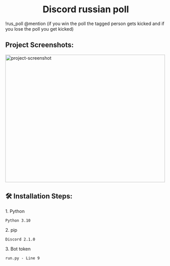 <h1 align="center" id="title">Discord russian poll</h1>


<p id="description">!rus_poll @mention (if you win the poll the tagged person gets kicked and if you lose the poll you get kicked)</p>

<h2>Project Screenshots:</h2>

<img src="https://i.imgur.com/qt6MIiK.png" alt="project-screenshot" width="500" height="400/">

<h2>🛠️ Installation Steps:</h2>

<p>1. Python</p>

```
Python 3.10
```

<p>2. pip</p>

```
Discord 2.1.0
```

<p>3. Bot token</p>

```
run.py - Line 9
```